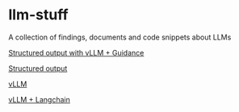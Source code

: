 # llm-stuff
A collection of findings, documents and code snippets about LLMs

[Structured output with vLLM + Guidance](/structured/vllm_guidance/README.md)

[Structured output](/structured/README.md)

[vLLM](/vllm/README.md)

[vLLM + Langchain](/vllm_langchain/README.md)
